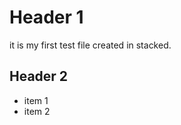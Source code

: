 

# Header 1
it is my first test file created in stacked. 
## Header 2 

 - item 1
 -  item 2

<!--stackedit_data:
eyJoaXN0b3J5IjpbMzQxMjU3NDYwLDE1OTg4OTU3NjddfQ==
-->